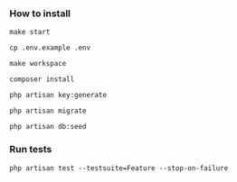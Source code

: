 ### How to install

`make start`

`cp .env.example .env`

`make workspace`

`composer install`

`php artisan key:generate`

`php artisan migrate`

`php artisan db:seed`

### Run tests

`php artisan test --testsuite=Feature --stop-on-failure`
